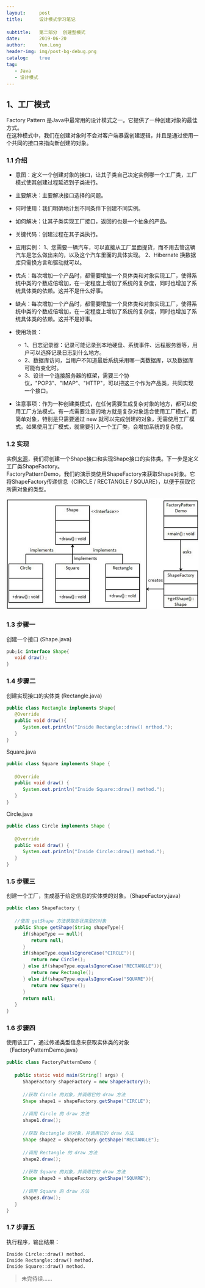 ```yaml
---
layout:     post
title:      设计模式学习笔记

subtitle:   第二部分  创建型模式
date:       2019-06-20
author:     Yun.Long
header-img: img/post-bg-debug.png
catalog:    true
tag:
   - Java
   - 设计模式
---
```

## 1、工厂模式
Factory Pattern 是Java中最常用的设计模式之一。它提供了一种创建对象的最佳方式。   
在这种模式中，我们在创建对象时不会对客户端暴露创建逻辑，并且是通过使用一个共同的接口来指向新创建的对象。

### 1.1 介绍
- 意图：定义一个创建对象的接口，让其子类自己决定实例哪一个工厂类，工厂模式使其创建过程延迟到子类进行。
- 主要解决：主要解决接口选择的问题。
- 何时使用：我们明确地计划不同条件下创建不同实例。
- 如何解决：让其子类实现工厂接口，返回的也是一个抽象的产品。
- 关键代码：创建过程在其子类执行。

- 应用实例： 1、您需要一辆汽车，可以直接从工厂里面提货，而不用去管这辆汽车是怎么做出来的，以及这个汽车里面的具体实现。 2、Hibernate 换数据库只需换方言和驱动就可以。   
  
- 优点：每次增加一个产品时，都需要增加一个具体类和对象实现工厂，使得系统中类的个数成倍增加，在一定程度上增加了系统的复杂度，同时也增加了系统具体类的依赖。这并不是什么好事。

- 缺点：每次增加一个产品时，都需要增加一个具体类和对象实现工厂，使得系统中类的个数成倍增加，在一定程度上增加了系统的复杂度，同时也增加了系统具体类的依赖。这并不是好事。  

- 使用场景：
  - 1、日志记录器：记录可能记录到本地硬盘、系统事件、远程服务器等，用户可以选择记录日志到什么地方。
  - 2、数据库访问，当用户不知道最后系统采用哪一类数据库，以及数据库可能有变化时。
  - 3、设计一个连接服务器的框架，需要三个协议，"POP3"、"IMAP"、"HTTP"，可以把这三个作为产品类，共同实现一个接口。

- 注意事项：作为一种创建类模式，在任何需要生成复杂对象的地方，都可以使用工厂方法模式。有一点需要注意的地方就是复杂对象适合使用工厂模式，而简单对象，特别是只需要通过 new 就可以完成创建的对象，无需使用工厂模式。如果使用工厂模式，就需要引入一个工厂类，会增加系统的复杂度。

### 1.2 实现
实例[来源](https://www.runoob.com/design-pattern/factory-pattern.html)，我们将创建一个Shape接口和实现Shape接口的实体类。下一步是定义工厂类ShapeFactory。   
FactoryPatternDemo，我们的演示类使用ShapeFactory来获取Shape对象。它将ShapeFactory传递信息（CIRCLE / RECTANGLE / SQUARE），以便于获取它所需对象的类型。

![图一](/img/factory_pattern_01.jpg)

### 1.3 步骤一
创建一个接口  (Shape.java)     

```java
pub;ic interface Shape{
   void draw();
}
```

### 1.4 步骤二
创建实现接口的实体类 (Rectangle.java)  

```java
public class Rectangle implements Shape{
   @Override
   public void draw(){
      System.out.println("Inside Rectangle::draw() mrthod.");
   }
}
```

Square.java  

```java
public class Square implements Shape {
 
   @Override
   public void draw() {
      System.out.println("Inside Square::draw() method.");
   }
}
```

Circle.java   

```java
public class Circle implements Shape {
 
   @Override
   public void draw() {
      System.out.println("Inside Circle::draw() method.");
   }
}
```

### 1.5 步骤三
创建一个工厂，生成基于给定信息的实体类的对象。（ShapeFactory.java）

```java
public class ShapeFactory {
    
   //使用 getShape 方法获取形状类型的对象
   public Shape getShape(String shapeType){
      if(shapeType == null){
         return null;
      }        
      if(shapeType.equalsIgnoreCase("CIRCLE")){
         return new Circle();
      } else if(shapeType.equalsIgnoreCase("RECTANGLE")){
         return new Rectangle();
      } else if(shapeType.equalsIgnoreCase("SQUARE")){
         return new Square();
      }
      return null;
   }
}
```

### 1.6 步骤四
使用该工厂，通过传递类型信息来获取实体类的对象 （FactoryPatternDemo.java）  

```java
public class FactoryPatternDemo {
 
   public static void main(String[] args) {
      ShapeFactory shapeFactory = new ShapeFactory();
 
      //获取 Circle 的对象，并调用它的 draw 方法
      Shape shape1 = shapeFactory.getShape("CIRCLE");
 
      //调用 Circle 的 draw 方法
      shape1.draw();
 
      //获取 Rectangle 的对象，并调用它的 draw 方法
      Shape shape2 = shapeFactory.getShape("RECTANGLE");
 
      //调用 Rectangle 的 draw 方法
      shape2.draw();
 
      //获取 Square 的对象，并调用它的 draw 方法
      Shape shape3 = shapeFactory.getShape("SQUARE");
 
      //调用 Square 的 draw 方法
      shape3.draw();
   }
}
```

### 1.7 步骤五
执行程序，输出结果：  

```
Inside Circle::draw() method.
Inside Rectangle::draw() method.
Inside Square::draw() method.
```

> 未完待续......
